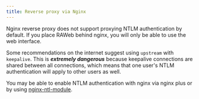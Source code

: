 ```yaml
---
title: Reverse proxy via Nginx
---
```


Nginx reverse proxy does not support proxying NTLM authentication by default. If you place RAWeb behind nginx, you will only be able to use the web interface.

Some recommendations on the internet suggest using `upstream` with `keepalive`. This is _**extremely dangerous**_ because keepalive connections are shared between all connections, which means that one user's NTLM authentication will apply to other users as well.

You may be able to enable NTLM authentication with nginx via nginx plus or by using [nginx-ntl-module](https://github.com/gabihodoroaga/nginx-ntlm-module).
